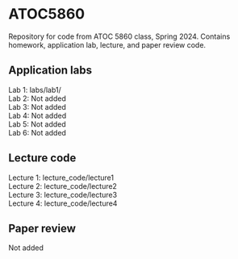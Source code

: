 # ATOC5860
Repository for code from ATOC 5860 class, Spring 2024. Contains homework, application lab, lecture, and paper review code.

## Application labs
Lab 1: labs/lab1/       
Lab 2: Not added  
Lab 3: Not added  
Lab 4: Not added  
Lab 5: Not added  
Lab 6: Not added  

## Lecture code
Lecture 1: lecture_code/lecture1  
Lecture 2: lecture_code/lecture2  
Lecture 3: lecture_code/lecture3      
Lecture 4: lecture_code/lecture4        

## Paper review
Not added
